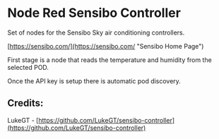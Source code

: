 # Node Red Sensibo Controller #

Set of nodes for the Sensibo Sky air conditioning controllers.

[https://sensibo.com/](https://sensibo.com/ "Sensibo Home Page")

First stage is a node that reads the temperature and humidity from the selected POD.

Once the API key is setup there is automatic pod discovery.




## Credits: ##

LukeGT -  [https://github.com/LukeGT/sensibo-controller](https://github.com/LukeGT/sensibo-controller)
